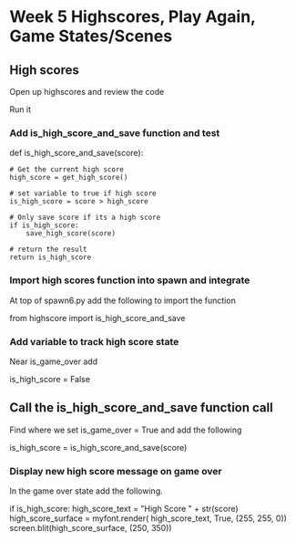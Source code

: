 # Week 5 Highscores, Play Again,  Game States/Scenes

## High scores

Open up highscores and review the code

Run it

### Add is_high_score_and_save function and test

def is_high_score_and_save(score):

    # Get the current high score
    high_score = get_high_score()

    # set variable to true if high score
    is_high_score = score > high_score

    # Only save score if its a high score
    if is_high_score:
        save_high_score(score)

    # return the result
    return is_high_score

### Import high scores function into spawn and integrate

At top of spawn6.py add the following to import the function

from highscore import is_high_score_and_save

###  Add variable to track high score state

Near is_game_over add

is_high_score = False

## Call the is_high_score_and_save function call 

Find where we set is_game_over = True and add the following

is_high_score = is_high_score_and_save(score)

### Display new high score message on game over

In the game over state add the following.

if is_high_score:
    high_score_text = "High Score " + str(score)
    high_score_surface = myfont.render(
        high_score_text, True, (255, 255, 0))
    screen.blit(high_score_surface, (250, 350))

